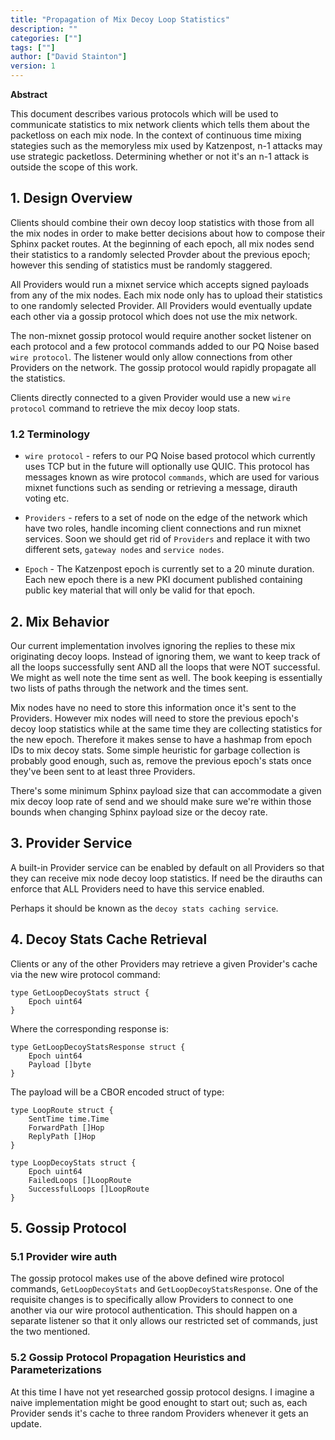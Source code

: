 ```yaml
---
title: "Propagation of Mix Decoy Loop Statistics"
description: ""
categories: [""]
tags: [""]
author: ["David Stainton"]
version: 1
---
```


**Abstract**

This document describes various protocols which will be used to communicate 
statistics to mix network clients which tells them about the packetloss
on each mix node. In the context of continuous time mixing stategies such
as the memoryless mix used by Katzenpost, n-1 attacks may use strategic
packetloss. Determining whether or not it's an n-1 attack is outside the scope
of this work.

## 1. Design Overview

Clients should combine their own decoy loop statistics with those from all the mix
nodes in order to make better decisions about how to compose their Sphinx packet routes.
At the beginning of each epoch, all mix nodes send their statistics to a randomly selected
Provder about the previous epoch; however this sending of statistics must be randomly staggered.

All Providers would run a mixnet service which accepts signed payloads from any of the mix nodes.
Each mix node only has to upload their statistics to one randomly selected Provider. All Providers
would eventually update each other via a gossip protocol which does not use the mix network.

The non-mixnet gossip protocol would require another socket listener on each protocol and a few
protocol commands added to our PQ Noise based `wire protocol`. The listener would only allow connections
from other Providers on the network. The gossip protocol would rapidly propagate all the statistics.

Clients directly connected to a given Provider would use a new `wire protocol` command to retrieve
the mix decoy loop stats.

### 1.2 Terminology

- `wire protocol` - refers to our PQ Noise based protocol which currently uses TCP but in the
future will optionally use QUIC. This protocol has messages known as wire protocol `commands`, which are
used for various mixnet functions such as sending or retrieving a message, dirauth voting etc.

- `Providers` - refers to a set of node on the edge of the network which have two roles,
handle incoming client connections and run mixnet services. Soon we should get rid of `Providers`
and replace it with two different sets, `gateway nodes` and `service nodes`.

- `Epoch` - The Katzenpost epoch is currently set to a 20 minute duration. Each new epoch
there is a new PKI document published containing public key material that will only 
be valid for that epoch.


## 2. Mix Behavior

Our current implementation involves ignoring the replies to these mix originating decoy loops.
Instead of ignoring them, we want to keep track of all the loops successfully sent AND
all the loops that were NOT successful. We might as well note the time sent as well.
The book keeping is essentially two lists of paths through the network and the times sent.

Mix nodes have no need to store this information once it's sent to the Providers. However mix nodes
will need to store the previous epoch's decoy loop statistics while at the same time they are
collecting statistics for the new epoch. Therefore it makes sense to have a hashmap from epoch
IDs to mix decoy stats. Some simple heuristic for garbage collection is probably good enough,
such as, remove the previous epoch's stats once they've been sent to at least three Providers.

There's some minimum Sphinx payload size that can accommodate a given mix decoy loop rate of send
and we should make sure we're within those bounds when changing Sphinx payload size or the
decoy rate.

## 3. Provider Service

A built-in Provider service can be enabled by default on all Providers so that they can
receive mix node decoy loop statistics. If need be the dirauths can enforce that ALL
Providers need to have this service enabled.

Perhaps it should be known as the `decoy stats caching service`.

## 4. Decoy Stats Cache Retrieval

Clients or any of the other Providers may retrieve a given Provider's cache via the new
wire protocol command:

```
type GetLoopDecoyStats struct {
	Epoch uint64
}
```

Where the corresponding response is:

```
type GetLoopDecoyStatsResponse struct {
	Epoch uint64
	Payload []byte
}
```

The payload will be a CBOR encoded struct of type:

```
type LoopRoute struct {
	SentTime time.Time
	ForwardPath []Hop
	ReplyPath []Hop
}

type LoopDecoyStats struct {
	Epoch uint64
	FailedLoops []LoopRoute
	SuccessfulLoops []LoopRoute
}
```


## 5. Gossip Protocol

### 5.1 Provider wire auth

The gossip protocol makes use of the above defined wire protocol commands, `GetLoopDecoyStats`
and `GetLoopDecoyStatsResponse`. One of the requisite changes is to specifically allow
Providers to connect to one another via our wire protocol authentication. This should happen
on a separate listener so that it only allows our restricted set of commands, just the two mentioned.

### 5.2 Gossip Protocol Propagation Heuristics and Parameterizations

At this time I have not yet researched gossip protocol designs. I imagine a naive implementation
might be good enought to start out; such as, each Provider sends it's cache to three random Providers
whenever it gets an update.
